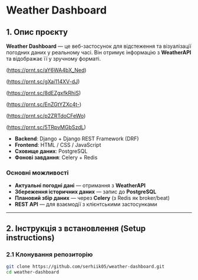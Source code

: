 # Weather Dashboard

## 1. Опис проєкту

**Weather Dashboard** — це веб-застосунок для відстеження та візуалізації погодних даних у реальному часі. Він отримує інформацію з **WeatherAPI** та відображає її у зручному форматі. 

(https://prnt.sc/aY6WA4bX_Ned)

(https://prnt.sc/gXai114XV-dJ)

(https://prnt.sc/8dEZgxfkRhiS)

(https://prnt.sc/EnZGtYZXc4t-)

(https://prnt.sc/p2ZRTdoCFeWo)

(https://prnt.sc/5TRpvMGbSzdL)

- **Backend**: Django + Django REST Framework (DRF)  
- **Frontend**: HTML / CSS / JavaScript  
- **Сховище даних**: PostgreSQL  
- **Фонові завдання**: Celery + Redis  

### Основні можливості

- **Актуальні погодні дані** — отримання з **WeatherAPI**  
- **Збереження історичних даних** — запис до **PostgreSQL**  
- **Плановий збір даних** — через **Celery** (з Redis як broker/beat)  
- **REST API** — для взаємодії з клієнтськими застосунками  

---

## 2. Інструкція з встановлення (Setup instructions)

### 2.1 Клонування репозиторію

```bash
git clone https://github.com/serhiik05/weather-dashboard.git
cd weather-dashboard
